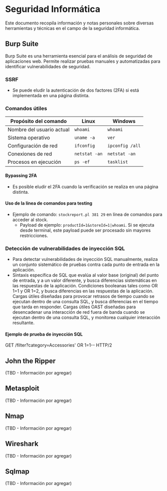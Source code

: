 # Seguridad Informática

Este documento recopila información y notas personales sobre diversas herramientas y técnicas en el campo de la seguridad informática.

## Burp Suite

Burp Suite es una herramienta esencial para el análisis de seguridad de aplicaciones web. Permite realizar pruebas manuales y automatizadas para identificar vulnerabilidades de seguridad.

### SSRF

- Se puede eludir la autenticación de dos factores (2FA) si está implementada en una página distinta.

### Comandos útiles
| Propósito del comando        | Linux    | Windows         |
|------------------------------|----------|-----------------|
| Nombre del usuario actual    | `whoami` | `whoami`        |
| Sistema operativo            | `uname -a` | `ver`          |
| Configuración de red         | `ifconfig` | `ipconfig /all` |
| Conexiones de red            | `netstat -an` | `netstat -an` |
| Procesos en ejecución        | `ps -ef` | `tasklist`      |

#### Bypassing 2FA
- Es posible eludir el 2FA cuando la verificación se realiza en una página distinta.

#### Uso de la línea de comandos para testing
- Ejemplo de comando: `stockreport.pl 381 29` en línea de comandos para acceder al stock.
  - Payload de ejemplo: `productId=1&storeId=1|whoami`. Si se ejecuta desde terminal, este payload puede ser procesado sin mayores restricciones.

### Detección de vulnerabilidades de inyección SQL

- Para detectar vulnerabilidades de inyección SQL manualmente, realiza un conjunto sistemático de pruebas contra cada punto de entrada en la aplicación.
- Sintaxis específica de SQL que evalúa al valor base (original) del punto de entrada, y a un valor diferente, y busca diferencias sistemáticas en las respuestas de la aplicación.
Condiciones booleanas tales como OR 1=1 y OR 1=2, y busca diferencias en las respuestas de la aplicación.
Cargas útiles diseñadas para provocar retrasos de tiempo cuando se ejecutan dentro de una consulta SQL, y busca diferencias en el tiempo que tarda en responder.
Cargas útiles OAST diseñadas para desencadenar una interacción de red fuera de banda cuando se ejecutan dentro de una consulta SQL, y monitorea cualquier interacción resultante.

#### Ejemplo de prueba de inyección SQL

GET /filter?category=Accessories' OR 1=1-- HTTP/2





## John the Ripper

(TBD - Información por agregar)

## Metasploit

(TBD - Información por agregar)

## Nmap

(TBD - Información por agregar)

## Wireshark

(TBD - Información por agregar)

## Sqlmap

(TBD - Información por agregar)

